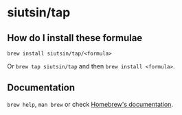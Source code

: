 # siutsin/tap

## How do I install these formulae

`brew install siutsin/tap/<formula>`

Or `brew tap siutsin/tap` and then `brew install <formula>`.

## Documentation

`brew help`, `man brew` or check [Homebrew's documentation](https://docs.brew.sh).
